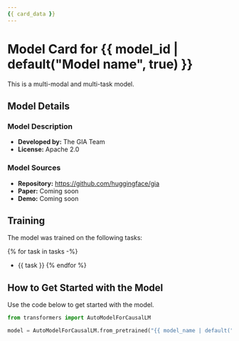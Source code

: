 ```yaml
---
{{ card_data }}
---
```


# Model Card for {{ model_id | default("Model name", true) }}

This is a multi-modal and multi-task model.

## Model Details

### Model Description

- **Developed by:** The GIA Team
- **License:** Apache 2.0

### Model Sources

- **Repository:** <https://github.com/huggingface/gia>
- **Paper:** Coming soon
- **Demo:** Coming soon

## Training

The model was trained on the following tasks:

{% for task in tasks -%}
- {{ task }}
{% endfor %}
## How to Get Started with the Model

Use the code below to get started with the model.

```python
from transformers import AutoModelForCausalLM

model = AutoModelForCausalLM.from_pretrained("{{ model_name | default("[More Information Needed]", true)}}")
```

